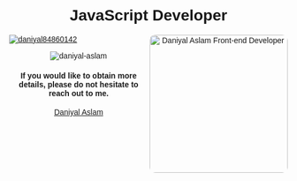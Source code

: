 <link rel="preconnect" href="https://fonts.googleapis.com">
<link rel="preconnect" href="https://fonts.gstatic.com" crossorigin>
<link href="https://fonts.googleapis.com/css2?family=Poppins:wght@400;500;600;700&display=swap" rel="stylesheet">
<div style="text-align:center;  font-family: 'Poppins', sans-serif;">
<h1 align="center">JavaScript Developer </h1>
<img src="https://www.computerhope.com/jargon/j/javascript.png" style="border-radius:10px" align="right" width="250" alt="Daniyal Aslam Front-end Developer"> 
<p align="left"> <a href="https://twitter.com/daniyal84860142" target="blank"><img src="https://img.shields.io/twitter/follow/daniyal84860142?logo=twitter&style=for-the-badge" alt="daniyal84860142" /></a> </p>
  
<p>
 <img align="center" src="https://github-readme-stats.vercel.app/api/top-langs?username=daniyal-aslam&show_icons=true&locale=en&layout=compact" alt="daniyal-aslam" /></p>
 <h4>If you would like to obtain more details, please do not hesitate to reach out to me.</h4>
  <a href="https://daniyalaslam.com/" target="_blank"> Daniyal Aslam </a>
</div>

